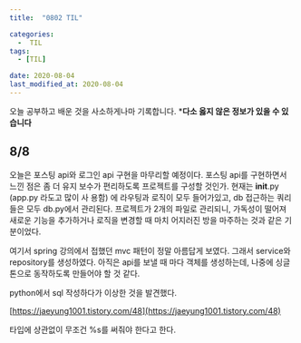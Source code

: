 ```yaml
---
title:  "0802 TIL" 

categories:
  -  TIL
tags:
  - [TIL]

date: 2020-08-04
last_modified_at: 2020-08-04
---
```


오늘 공부하고 배운 것을 사소하게나마 기록합니다. 
***다소 옳지 않은 정보가 있을 수 있습니다**

## 8/8

  오늘은 포스팅 api와 로그인 api 구현을 마무리할 예정이다. 포스팅 api를 구현하면서 느낀 점은 좀  더 유지 보수가 편리하도록 프로젝트를 구성할 것인가. 현재는 __init__.py (app.py 라도고 많이 사    용함) 에 라우팅과 로직이 모두 들어가있고, db 접근하는 쿼리들은 모두 db.py에서 관리된다. 프로젝트가 2개의 파일로 관리되니, 가독성이 떨어져 새로운 기능을 추가하거나 로직을 변경할 때 마치 어지러진 방을 마주하는 것과 같은 기분이었다. 

  여기서 spring 강의에서 접했던 mvc 패턴이 정말 아름답게 보였다. 그래서 service와 repository를 생성하였다. 아직은 api를 보낼 때 마다 객체를 생성하는데, 나중에 싱글톤으로 동작하도록 만들어야 할 것 같다. 

python에서 sql 작성하다가 이상한 것을 발견했다. 

[https://jaeyung1001.tistory.com/48](https://jaeyung1001.tistory.com/48)

타입에 상관없이 무조건 %s를 써줘야 한다고 한다.